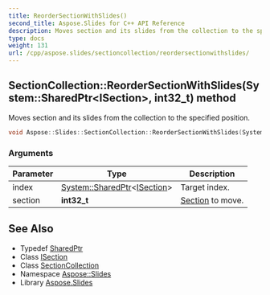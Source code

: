 ```yaml
---
title: ReorderSectionWithSlides()
second_title: Aspose.Slides for C++ API Reference
description: Moves section and its slides from the collection to the specified position.
type: docs
weight: 131
url: /cpp/aspose.slides/sectioncollection/reordersectionwithslides/
---
```

## SectionCollection::ReorderSectionWithSlides(System::SharedPtr\<ISection\>, int32_t) method


Moves section and its slides from the collection to the specified position.

```cpp
void Aspose::Slides::SectionCollection::ReorderSectionWithSlides(System::SharedPtr<ISection> section, int32_t index) override
```


### Arguments

| Parameter | Type | Description |
| --- | --- | --- |
| index | [System::SharedPtr](../../../system/sharedptr/)\<[ISection](../../isection/)\> | Target index. |
| section | **int32_t** | [Section](../../section/) to move. |

## See Also

* Typedef [SharedPtr](../../system/sharedptr/)
* Class [ISection](../isection/)
* Class [SectionCollection](./)
* Namespace [Aspose::Slides](../)
* Library [Aspose.Slides](../../)